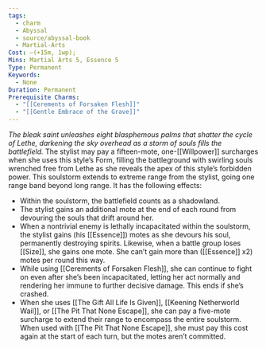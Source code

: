 ```yaml
---
tags:
  - charm
  - Abyssal
  - source/abyssal-book
  - Martial-Arts
Cost: —(+15m, 1wp);
Mins: Martial Arts 5, Essence 5
Type: Permanent
Keywords:
  - None
Duration: Permanent
Prerequisite Charms:
  - "[[Cerements of Forsaken Flesh]]"
  - "[[Gentle Embrace of the Grave]]"
---
```

*The bleak saint unleashes eight blasphemous palms that shatter the cycle of Lethe, darkening the sky overhead as a storm of souls fills the battlefield.*
The stylist may pay a fifteen-mote, one-[[Willpower]] surcharges when she uses this style’s Form, filling the battleground with swirling souls wrenched free from Lethe as she reveals the apex of this style’s forbidden power. This soulstorm extends to extreme range from the stylist, going one range band beyond long range. It has the following effects:
 - Within the soulstorm, the battlefield counts as a shadowland.
 - The stylist gains an additional mote at the end of each round from devouring the souls that drift around her.
 - When a nontrivial enemy is lethally incapacitated within the soulstorm, the stylist gains (his [[Essence]]) motes as she devours his soul, permanently destroying spirits. Likewise, when a battle group loses [[Size]], she gains one mote. She can’t gain more than ([[Essence]] x2) motes per round this way.
 - While using [[Cerements of Forsaken Flesh]], she can continue to fight on even after she’s been incapacitated, letting her act normally and rendering her immune to further decisive damage. This ends if she’s crashed.
 - When she uses [[The Gift All Life Is Given]], [[Keening Netherworld Wail]], or [[The Pit That None Escape]], she can pay a five-mote surcharge to extend their range to encompass the entire soulstorm. When used with [[The Pit That None Escape]], she must pay this cost again at the start of each turn, but the motes aren’t committed.